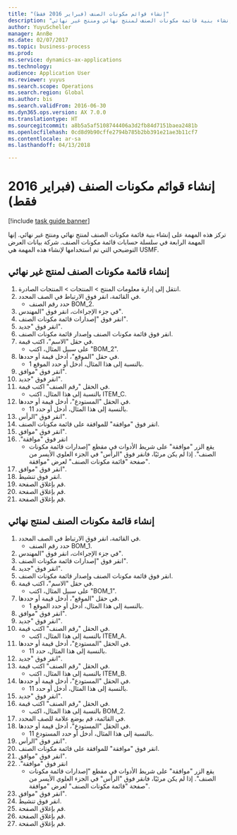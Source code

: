 ```yaml
--- 
title: "إنشاء قوائم مكونات الصنف (فبراير 2016 فقط)"
description: "تركز هذه المهمة على إنشاء بنية قائمة مكونات الصنف لمنتج نهائي ومنتج غير نهائي."
author: YuyuScheller
manager: AnnBe
ms.date: 02/07/2017
ms.topic: business-process
ms.prod: 
ms.service: dynamics-ax-applications
ms.technology: 
audience: Application User
ms.reviewer: yuyus
ms.search.scope: Operations
ms.search.region: Global
ms.author: bis
ms.search.validFrom: 2016-06-30
ms.dyn365.ops.version: AX 7.0.0
ms.translationtype: HT
ms.sourcegitcommit: a8b5a5af5108744406a3d2fb84d7151baea2481b
ms.openlocfilehash: 0cd8d9b90cffe2794b785b2bb391e21ae3b11cf7
ms.contentlocale: ar-sa
ms.lasthandoff: 04/13/2018

---
```

# <a name="create-boms-february-2016-only"></a>إنشاء قوائم مكونات الصنف (فبراير 2016 فقط)

[!include [task guide banner](../../includes/task-guide-banner.md)]

تركز هذه المهمة على إنشاء بنية قائمة مكونات الصنف لمنتج نهائي ومنتج غير نهائي. إنها المهمة الرابعة في سلسلة حسابات قائمة مكونات الصنف. شركة بيانات العرض التوضيحي التي تم استخدامها لإنشاء هذه المهمة هي USMF.‬


## <a name="create-bom-for-a-semi-finished-product"></a>إنشاء قائمة مكونات الصنف لمنتج غير نهائي
1. انتقل إلى إدارة معلومات المنتج > المنتجات > المنتجات الصادرة.
2. في القائمة، انقر فوق الارتباط في الصف المحدد.
    * حدد رقم الصنف BOM_2.  
3. في جزء الإجراءات، انقر فوق "المهندس".
4. انقر فوق "إصدارات قائمة مكونات الصنف".
5. انقر فوق "جديد".
6. انقر فوق قائمة مكونات الصنف وإصدار قائمة مكونات الصنف.
7. في حقل "الاسم"، اكتب قيمة.
    * على سبيل المثال، اكتب "BOM_2".  
8. في حقل "الموقع"، أدخل قيمة أو حددها.
    * بالنسبة إلى هذا المثال، أدخل أو حدد الموقع 1.  
9. انقر فوق "موافق".
10. انقر فوق "جديد".
11. في الحقل "رقم الصنف" اكتب قيمة.
    * بالنسبة إلى هذا المثال، اكتب ITEM_C.  
12. في الحقل "المستودع"، أدخل قيمة أو حددها.
    * بالنسبة إلى هذا المثال، أدخل أو حدد 11.  
13. انقر فوق "الرأس".
14. انقر فوق "موافقة" للموافقة على قائمة مكونات الصنف.
15. انقر فوق "موافق".
16. انقر فوق "‏‫موافقة".
    * يقع الزر "موافقة" على شريط الأدوات في مقطع "إصدارات قائمة مكونات الصنف"‬. إذا لم يكن مرئيًا، فانقر فوق "الرأس" في الجزء العلوي الأيسر من صفحة "قائمة مكونات الصنف" لعرض "موافقة".  
17. انقر فوق "موافق".
18. انقر فوق تنشيط.
19. قم بإغلاق الصفحة.
20. قم بإغلاق الصفحة.
21. قم بإغلاق الصفحة.

## <a name="create-bom-for-a-finished-product"></a>إنشاء قائمة مكونات الصنف لمنتج نهائي
1. في القائمة، انقر فوق الارتباط في الصف المحدد.
    * حدد رقم الصنف BOM_1.  
2. في جزء الإجراءات، انقر فوق "المهندس".
3. انقر فوق "إصدارات قائمة مكونات الصنف".
4. انقر فوق "جديد".
5. انقر فوق قائمة مكونات الصنف وإصدار قائمة مكونات الصنف.
6. في حقل "الاسم"، اكتب قيمة.
    * على سبيل المثال، اكتب "BOM_1".  
7. في حقل "الموقع"، أدخل قيمة أو حددها.
    * بالنسبة إلى هذا المثال، أدخل أو حدد الموقع 1.  
8. انقر فوق "موافق".
9. انقر فوق "جديد".
10. في الحقل "رقم الصنف" اكتب قيمة.
    * بالنسبة إلى هذا المثال، اكتب ITEM_A.  
11. في الحقل "المستودع"، أدخل قيمة أو حددها.
    * بالنسبة إلى هذا المثال، حدد 11.  
12. انقر فوق "جديد".
13. في الحقل "رقم الصنف" اكتب قيمة.
    * بالنسبة إلى هذا المثال، اكتب ITEM_B.  
14. في الحقل "المستودع"، أدخل قيمة أو حددها.
    * بالنسبة إلى هذا المثال، أدخل أو حدد 11.  
15. انقر فوق "جديد".
16. في الحقل "رقم الصنف" اكتب قيمة.
    * بالنسبة إلى هذا المثال، اكتب BOM_2.  
17. في القائمة، قم بوضع علامة للصف المحدد.
18. في الحقل "المستودع"، أدخل قيمة أو حددها.
    * بالنسبة إلى هذا المثال، أدخل أو حدد المستودع 11.  
19. انقر فوق "الرأس".
20. انقر فوق "موافقة" للموافقة على قائمة مكونات الصنف.
21. انقر فوق "موافق".
22. انقر فوق "‏‫موافقة".
    * يقع الزر "موافقة" على شريط الأدوات في مقطع "إصدارات قائمة مكونات الصنف"‬. إذا لم يكن مرئيًا، فانقر فوق "الرأس" في الجزء العلوي الأيسر من صفحة "قائمة مكونات الصنف" لعرض "موافقة".  
23. انقر فوق "موافق".
24. انقر فوق تنشيط.
25. قم بإغلاق الصفحة.
26. قم بإغلاق الصفحة.
27. قم بإغلاق الصفحة.


